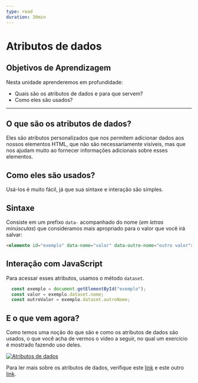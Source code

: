 ```yaml
---
type: read
duration: 30min
---
```


# Atributos de dados

## Objetivos de Aprendizagem

Nesta unidade aprenderemos em profundidade:

* Quais são os atributos de dados e para que servem?
* Como eles são usados?

***

## O que são os atributos de dados?

Eles são atributos personalizados que nos permitem adicionar dados aos nossos
elementos HTML, que não são necessariamente visíveis, mas que nos ajudam muito
ao fornecer informações adicionais sobre esses elementos.

## Como eles são usados?

Usá-los é muito fácil, já que sua sintaxe e interação são simples.

## Sintaxe

Consiste em um prefixo `data-` acompanhado do nome \(_em letras minúsculas_\)
que consideramos mais apropriado para o valor que você irá salvar:

```html
<elemento id="exemplo" data-nome="valor" data-outro-nome="outro valor">
```

## Interação com JavaScript

Para acessar esses atributos, usamos o método `dataset`.

```javascript
  const exemplo = document.getElementById("exemplo");
  const valor = exemplo.dataset.nome;
  const outroValor = exemplo.dataset.outroNome;
```

## E o que vem agora?

Como temos uma noção do que são e como os atributos de dados são usados, o que
você acha de vermos o vídeo a seguir, no qual um exercício é mostrado fazendo
uso deles.

[![Atributos de
dados](https://img.youtube.com/vi/fvyo7d1JDcSs/0.jpg)](https://www.youtube.com/watch?v=fnn6mqN1S8Q)

Para ler mais sobre os atributos de dados, verifique este
[link](https://developer.mozilla.org/pt-BR/docs/Web/Guide/HTML/Using_data_attributes)
e este outro [link](https://www.w3schools.com/tags/att_global_data.asp).
